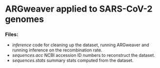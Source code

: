 # ARGweaver applied to SARS-CoV-2 genomes

### Files:

- *inference* code for cleaning up the dataset, running ARGweaver and running inference on the recombination rate.
- *sequences.acc* NCBI accession ID numbers to reconstruct the dataset.
- *sequences.stats* summary stats computed from the dataset.
